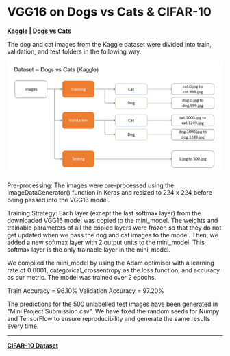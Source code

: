 # VGG16 on Dogs vs Cats & CIFAR-10

__[Kaggle | Dogs vs Cats](https://www.kaggle.com/c/dogs-vs-cats)__

The dog and cat images from the Kaggle dataset were divided into train, validation, and test folders in the following way.

![Dataset:](https://github.com/MahekMerchant2020/VGG16-on-Dogs-vs-Cats-CIFAR-10/blob/main/Dataset%20Structure.png)

Pre-processing: The images were pre-processed using the ImageDataGenerator() function in Keras and resized to 224 x 224 before being passed into the VGG16 model.

Training Strategy: Each layer (except the last softmax layer) from the downloaded VGG16 model was copied to the mini_model. The weights and trainable parameters of all the copied layers were frozen so that they do not get updated when we pass the dog and cat images to the model. Then, we added a new softmax layer with 2 output units to the mini_model. This softmax layer is the only trainable layer in the mini_model.

We compiled the mini_model by using the Adam optimiser with a learning rate of 0.0001, categorical_crossentropy as the loss function, and accuracy as our metric. The model was trained over 2 epochs.

Train Accuracy = 96.10%
Validation Accuracy = 97.20%

The predictions for the 500 unlabelled test images have been generated in "Mini Project Submission.csv".
We have fixed the random seeds for Numpy and TensorFlow to ensure reproducibility and generate the same results every time.

***
__[CIFAR-10 Dataset](https://www.cs.toronto.edu/~kriz/cifar.html)__
